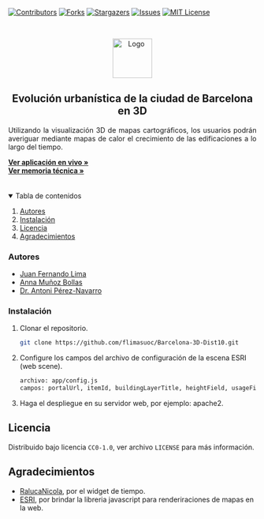<!-- PROJECT SHIELDS -->
<!--
*** I'm using markdown "reference style" links for readability.
*** Reference links are enclosed in brackets [ ] instead of parentheses ( ).
*** See the bottom of this document for the declaration of the reference variables
*** for contributors-url, forks-url, etc. This is an optional, concise syntax you may use.
*** https://www.markdownguide.org/basic-syntax/#reference-style-links
-->
[![Contributors][contributors-shield]][contributors-url]
[![Forks][forks-shield]][forks-url]
[![Stargazers][stars-shield]][stars-url]
[![Issues][issues-shield]][issues-url]
[![MIT License][license-shield]][license-url]

<!-- PROJECT LOGO -->
<br />
<p align="center">
  <a href="https://github.com/github_username/repo_name">
    <img src="https://www.uoc.edu/portal/system/modules/edu.uoc.presentations/resources/img/branding/logo-uoc-default.png_1618809817.png" alt="Logo" width="80" height="80">
  </a>
</p>
<h2 align="center">Evolución urbanística de la ciudad de Barcelona en 3D </h2>

<p align="justify">
    Utilizando la visualización 3D de mapas cartográficos, los usuarios podrán averiguar mediante mapas de calor el crecimiento de las edificaciones a lo largo del tiempo.
</p>
<a target="_blank" href="https://flimasuoc.github.io/Barcelona-3D-Dist10"><strong>Ver aplicación en vivo »</strong></a>
<br/>
<a href="https://github.com/github_username/repo_name"><strong>Ver memoria técnica »</strong></a>
<br/>
<br/>
<br/>
<!-- TABLE OF CONTENTS -->
<details open="open">
  <summary>Tabla de contenidos</summary>
  <ol>
    <li><a href="#Autores">Autores</a></li>
    <li><a href="#Instalación">Instalación</a></li>
    <li><a href="#Licencia">Licencia</a></li>
    <li><a href="#Agradecimientos">Agradecimientos</a></li>
  </ol>
</details>

### Autores

* [Juan Fernando Lima](#)
* [Anna Muñoz Bollas]()
* [Dr. Antoni Pérez-Navarro]()

### Instalación

1. Clonar el repositorio.
   ```sh
   git clone https://github.com/flimasuoc/Barcelona-3D-Dist10.git
   ```
3. Configure los campos del archivo de configuración de la escena ESRI (web scene). 
   ```sh
   archivo: app/config.js
   campos: portalUrl, itemId, buildingLayerTitle, heightField, usageField, yearField
   ```
3. Haga el despliegue en su servidor web, por ejemplo: apache2.

<!-- LICENSE -->
## Licencia

Distribuido bajo licencia `CC0-1.0`, ver archivo `LICENSE` para más información.



<!-- ACKNOWLEDGEMENTS -->

## Agradecimientos
* [RalucaNicola](https://github.com/RalucaNicola), por el widget de tiempo.
* [ESRI](https://github.com/esri), por brindar la libreria javascript para renderiraciones de mapas en la web.


<!-- MARKDOWN LINKS & IMAGES -->
<!-- https://www.markdownguide.org/basic-syntax/#reference-style-links -->

[contributors-shield]: https://img.shields.io/github/contributors/flimasuoc/Barcelona-3D-Dist10.svg?style=for-the-badge

[contributors-url]: https://github.com/flimasuoc/Barcelona-3D-Dist10/graphs/contributors

[forks-shield]: https://img.shields.io/github/forks/flimasuoc/Barcelona-3D-Dist10.svg?style=for-the-badge

[forks-url]: https://github.com/flimasuoc/Barcelona-3D-Dist10/network/members

[stars-shield]: https://img.shields.io/github/stars/flimasuoc/Barcelona-3D-Dist10.svg?style=for-the-badge

[stars-url]: https://github.com/othneildrew/Best-README-Template/stargazers

[issues-shield]: https://img.shields.io/github/issues/flimasuoc/Barcelona-3D-Dist10.svg?style=for-the-badge

[issues-url]: https://github.com/flimasuoc/Barcelona-3D-Dist10/issues

[license-shield]: https://img.shields.io/github/license/flimasuoc/Barcelona-3D-Dist10.svg?style=for-the-badge

[license-url]: https://github.com/flimasuoc/Barcelona-3D-Dist10/blob/main/LICENSE
